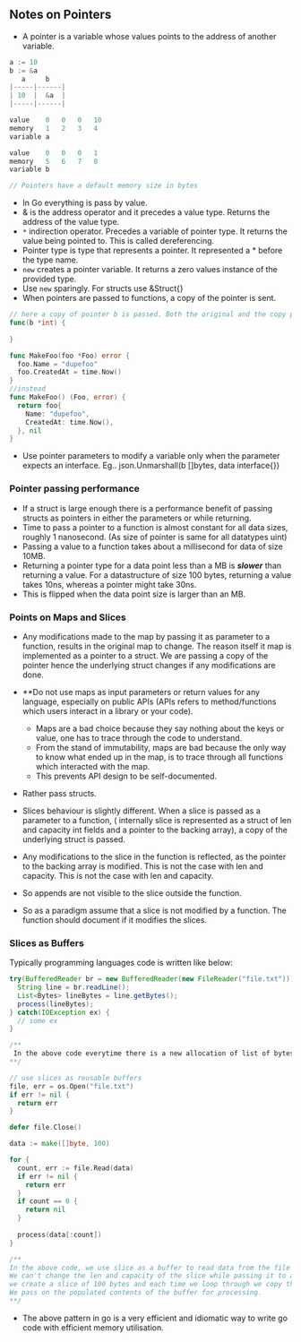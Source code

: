 ## Notes on Pointers

* A pointer is a variable whose values points to the address of another variable.

``` go
a := 10
b := &a
   a     b
|-----|------|
| 10  |  &a  |
|-----|------|

value    0   0   0   10
memory   1   2   3   4
variable a

value    0   0   0   1
memory   5   6   7   8
variable b

// Pointers have a default memory size in bytes
```

* In Go everything is pass by value.
* & is the address operator and it precedes a value type. Returns the address of the value type.
* `*` indirection operator. Precedes a variable of pointer type. It returns the value being pointed
  to. This is called dereferencing.
* Pointer type is type that represents a pointer. It represented a * before the type name.
* `new` creates a pointer variable. It returns a zero values instance of the provided type.
* Use `new` sparingly. For structs use &Struct{}
* When pointers are passed to functions, a copy of the pointer is sent.

``` go
// here a copy of pointer b is passed. Both the original and the copy point to the same value.
func(b *int) {
     
}
```

``` go
func MakeFoo(foo *Foo) error {
  foo.Name = "dupefoo"
  foo.CreatedAt = time.Now()
}
//instead
func MakeFoo() (Foo, error) {
  return foo{
    Name: "dupefoo",
    CreatedAt: time.Now(),
  }, nil
}
```

* Use pointer parameters to modify a variable only when the parameter expects an interface. Eg..
  json.Unmarshall(b []bytes, data interface{})

### Pointer passing performance

* If a struct is large enough there is a performance benefit of passing structs as pointers in
  either the parameters or while returning.
* Time to pass a pointer to a function is almost constant for all data sizes, roughly 1
  nanosecond. (As size of pointer is same for all datatypes uint)
* Passing a value to a function takes about a millisecond for data of size 10MB.
* Returning a pointer type for a data point less than a MB is ***slower*** than returning a value.
  For a datastructure of size 100 bytes, returning a value takes 10ns, whereas a pointer might take
  30ns.
* This is flipped when the data point size is larger than an MB.

### Points on Maps and Slices

* Any modifications made to the map by passing it as parameter to a function, results in the
  original map to change. The reason itself it map is implemented as a pointer to a struct. We are
  passing a copy of the pointer hence the underlying struct changes if any modifications are done.
* **Do not use maps as input parameters or return values for any language, especially on public
  APIs (APIs refers to method/functions which users interact in a library or your code).
    * Maps are a bad choice because they say nothing about the keys or value, one has to trace
      through the code to understand.
    * From the stand of immutability, maps are bad because the only way to know what ended up in the
      map, is to trace through all functions which interacted with the map.
    * This prevents API design to be self-documented.
* Rather pass structs.

* Slices behaviour is slightly different. When a slice is passed as a parameter to a function, (
  internally slice is represented as a struct of len and capacity int fields and a pointer to the
  backing array), a copy of the underlying struct is passed.
* Any modifications to the slice in the function is reflected, as the pointer to the backing array
  is modified. This is not the case with len and capacity. This is not the case with len and
  capacity.
* So appends are not visible to the slice outside the function.
* So as a paradigm assume that a slice is not modified by a function. The function should document
  if it modifies the slices.

### Slices as Buffers

Typically programming languages code is written like below:

``` java
try(BufferedReader br = new BufferedReader(new FileReader("file.txt"))) {
  String line = br.readLine();
  List<Bytes> lineBytes = line.getBytes();
  process(lineBytes);
} catch(IOException ex) {
  // some ex
}

/**
 In the above code everytime there is a new allocation of list of bytes. In a garbage collected languages, the collector takes care of removing them, but its redundant work.
**/
```

``` go
// use slices as reusable buffers
file, err = os.Open("file.txt")
if err != nil {
  return err
}

defer file.Close()

data := make([]byte, 100)

for {
  count, err := file.Read(data)
  if err != nil {
    return err
  }
  if count == 0 {
    return nil
  }
  
  process(data[:count])
}

/**
In the above code, we use slice as a buffer to read data from the file source.
We can't change the len and capacity of the slice while passing it to a function, but we can modify the contents.
we create a slice of 100 bytes and each time we loop through we copy the next block of 100 bytes into the slice.
We pass on the populated contents of the buffer for processing.
**/
```

* The above pattern in go is a very efficient and idiomatic way to write go code with efficient
  memory utilisation.
